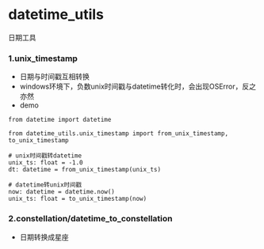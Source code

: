# datetime_utils

日期工具

### 1.unix_timestamp

- 日期与时间戳互相转换
- windows环境下，负数unix时间戳与datetime转化时，会出现OSError，反之亦然
- demo

```
from datetime import datetime

from datetime_utils.unix_timestamp import from_unix_timestamp, to_unix_timestamp

# unix时间戳转datetime
unix_ts: float = -1.0
dt: datetime = from_unix_timestamp(unix_ts)

# datetime转unix时间戳
now: datetime = datetime.now()
unix_ts: float = to_unix_timestamp(now)
```

### 2.constellation/datetime_to_constellation

- 日期转换成星座
